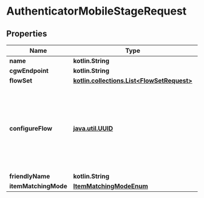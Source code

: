 
# AuthenticatorMobileStageRequest

## Properties
Name | Type | Description | Notes
------------ | ------------- | ------------- | -------------
**name** | **kotlin.String** |  | 
**cgwEndpoint** | **kotlin.String** |  | 
**flowSet** | [**kotlin.collections.List&lt;FlowSetRequest&gt;**](FlowSetRequest.md) |  |  [optional]
**configureFlow** | [**java.util.UUID**](java.util.UUID.md) | Flow used by an authenticated user to configure this Stage. If empty, user will not be able to configure this stage. |  [optional]
**friendlyName** | **kotlin.String** |  |  [optional]
**itemMatchingMode** | [**ItemMatchingModeEnum**](ItemMatchingModeEnum.md) |  |  [optional]



